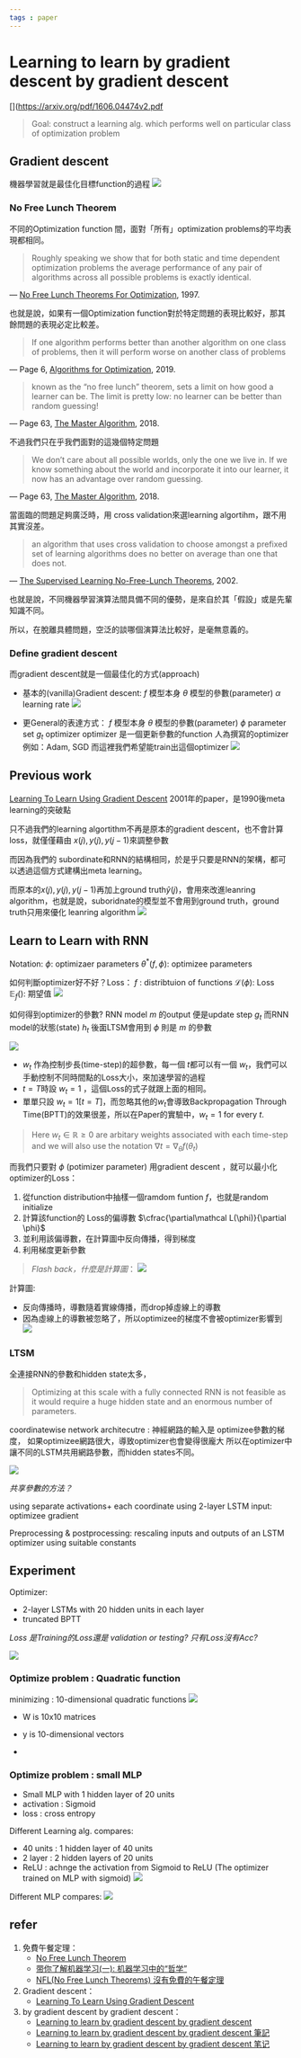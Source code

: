 ```yaml
---
tags : paper
---
```

# Learning to learn by gradient descent by gradient descent 

[](https://arxiv.org/pdf/1606.04474v2.pdf 
> Goal: construct a learning alg. which performs well on particular class of optimization problem

## Gradient descent
機器學習就是最佳化目標function的過程
![](https://i.imgur.com/O5BNEKP.png)

### No Free Lunch Theorem
不同的Optimization function 間，面對「所有」optimization problems的平均表現都相同。

> Roughly speaking we show that for both static and time dependent optimization problems the average performance of any pair of algorithms across all possible problems is exactly identical.

 — [No Free Lunch Theorems For Optimization](https://ieeexplore.ieee.org/abstract/document/585893), 1997.
 
也就是說，如果有一個Optimization function對於特定問題的表現比較好，那其餘問題的表現必定比較差。
> If one algorithm performs better than another algorithm on one class of problems, then it will perform worse on another class of problems

— Page 6, [Algorithms for Optimization](https://amzn.to/34Nb7nv), 2019.

> known as the “no free lunch” theorem, sets a limit on how good a learner can be. The limit is pretty low: no learner can be better than random guessing!

— Page 63, [The Master Algorithm](https://amzn.to/3lKKGFX), 2018.

不過我們只在乎我們面對的這幾個特定問題
> We don’t care about all possible worlds, only the one we live in. If we know something about the world and incorporate it into our learner, it now has an advantage over random guessing.

— Page 63, [The Master Algorithm](https://amzn.to/3lKKGFX), 2018.

當面臨的問題足夠廣泛時，用 cross validation來選learning algortihm，跟不用其實沒差。
> an algorithm that uses cross validation to choose amongst a prefixed set of learning algorithms does no better on average than one that does not.

— [The Supervised Learning No-Free-Lunch Theorems](https://link.springer.com/chapter/10.1007/978-1-4471-0123-9_3), 2002.

也就是說，不同機器學習演算法間具備不同的優勢，是來自於其「假設」或是先輩知識不同。

所以，在脫離具體問題，空泛的談哪個演算法比較好，是毫無意義的。


### Define gradient descent
而gradient descent就是一個最佳化的方式(approach)

* 基本的(vanilla)Gradient descent:
$f$ 模型本身
$\theta$ 模型的參數(parameter)
$\alpha$ learning rate
![](https://i.imgur.com/VUPQpwM.png)


* 更General的表達方式：
$f$ 模型本身
$\theta$ 模型的參數(parameter)
$\phi$ parameter set
$g_t$ optimizer
optimizer 是一個更新參數的function
人為撰寫的optimizer例如：Adam, SGD
而這裡我們希望能train出這個optimizer
![](https://i.imgur.com/raYojwh.png)

## Previous work
[Learning To Learn Using Gradient Descent](https://www.researchgate.net/publication/225182080_Learning_To_Learn_Using_Gradient_Descent)
2001年的paper，是1990後meta learning的突破點

只不過我們的learning algortithm不再是原本的gradient descent，也不會計算loss，就僅僅藉由 $x(j), y(j), y(j-1)$來調整參數

而因為我們的 subordinate和RNN的結構相同，於是乎只要是RNN的架構，都可以透過這個方式建構出meta learning。

而原本的$x(j), y(j), y(j-1)$再加上ground truth$\hat{y}(j)$，會用來改進leanring algorithm，也就是說，suboridnate的模型並不會用到ground truth，ground truth只用來優化 leanring algorithm
![](https://i.imgur.com/Bl6Uzrg.png)


## Learn to Learn with RNN
Notation:
$\phi$: optimizaer parameters
$\theta^*(f,\phi)$: optimizee parameters

如何判斷optimizer好不好？Loss：
$f$ : distribtuion of functions
$\mathcal L(\phi)$: Loss
$\mathbb E_f()$: 期望值
![](https://i.imgur.com/KvdatmS.png)

如何得到optimizer的參數?
RNN model $m$ 的output 便是update step $g_t$ 
而RNN model的狀態(state) $h_t$ 後面LTSM會用到
$\phi$ 則是 $m$ 的參數


![](https://i.imgur.com/7j8OnjO.png)
* $w_t$ 作為控制步長(time-step)的超參數，每一個 $t$都可以有一個 $w_t$，我們可以手動控制不同時間點的Loss大小，來加速學習的過程
* $t = T$時設 $w_t=1$ ，這個Loss的式子就跟上面的相同。
* 單單只設 $w_t=1[t=T]$，而忽略其他的$w_t$會導致Backpropagation Through Time(BPTT)的效果很差，所以在Paper的實驗中，$w_t=1$ for every $t$.

> Here $w_t \in \mathbb{R} \geq 0$ are arbitary weights associated with each time-step and we will also use the notation $\nabla t= \nabla_{\theta}f(\theta_t)$


而我們只要對 $\phi$ (potimizer parameter) 用gradient descent ，就可以最小化 optimizer的Loss：
1. 從function distribution中抽樣一個ramdom funtion $f$，也就是random initialize
2. 計算該function的 Loss的偏導數  $\cfrac{\partial\mathcal L(\phi)}{\partial \phi}$ 
3. 並利用該偏導數，在計算圖中反向傳播，得到梯度
4. 利用梯度更新參數

>*Flash back，什麼是計算圖*：
![](https://i.imgur.com/rRHWVyT.png)

計算圖:
* 反向傳播時，導數隨着實線傳播，而drop掉虛線上的導數
* 因為虛線上的導數被忽略了，所以optimizee的梯度不會被optimizer影響到
![](https://i.imgur.com/Xy8wxhL.png)

### LTSM
全連接RNN的參數和hidden state太多，
> Optimizing at this scale with a fully connected RNN is not feasible as it
would require a huge hidden state and an enormous number of parameters.


coordinatewise network architecutre : 
神經網路的輸入是 optimizee參數的梯度，
如果optimizee網路很大，導致optimizer也會變得很龐大
所以在optimizer中讓不同的LSTM共用網路參數，而hidden states不同。

![](https://i.imgur.com/85KtAmN.png)

*共享參數的方法？*


using separate activations+
each coordinate using 2-layer LSTM
input: optimizee gradient 

Preprocessing & postprocessing:
rescaling inputs
and outputs of an LSTM optimizer using suitable constants

## Experiment
Optimizer:
* 2-layer LSTMs with 20 hidden units in each layer
* truncated BPTT

*Loss 是Training的Loss還是 validation or testing?
只有Loss沒有Acc?*


![](https://i.imgur.com/o4MX8Pe.png)

### Optimize problem : Quadratic function
minimizing : 10-dimensional quadratic functions
![](https://i.imgur.com/4RheNkF.png)

* W is 10x10 matrices
* y is 10-dimensional vectors

* 
### Optimize problem : small MLP
* Small MLP with 1 hidden layer of 20 units
* activation : Sigmoid
* loss : cross entropy


Different Learning alg. compares:
* 40 units : 1 hidden layer of 40 units
* 2 layer : 2 hidden layers of 20 units
* ReLU : achnge the activation from Sigmoid to ReLU
	(The optimizer trained on MLP with sigmoid)
![](https://i.imgur.com/3Ei1RUm.png)

Different MLP compares:
![](https://i.imgur.com/gUCTvYN.png)


## refer
1. 免費午餐定理： 
	* [No Free Lunch Theorem](https://machinelearningmastery.com/no-free-lunch-theorem-for-machine-learning/)
	* [带你了解机器学习(一): 机器学习中的“哲学” ](https://zhuanlan.zhihu.com/p/27680090)
	* [NFL(No Free Lunch Theorems) 沒有免費的午餐定理](https://blog.maxkit.com.tw/2019/07/nflno-free-lunch-theorems.html)
2. Gradient descent：
	* [Learning To Learn Using Gradient Descent](https://www.researchgate.net/publication/225182080_Learning_To_Learn_Using_Gradient_Descent)
3. by gradient descent by gradient descent：
	* [Learning to learn by gradient descent by gradient descent ](https://arxiv.org/abs/1606.04474)
	* [Learning to learn by gradient descent by gradient descent 筆記](https://www.twblogs.net/a/5b8d060b2b71771883396f4a)
	* [Learning to learn by gradient descent by gradient descent 笔记](https://blog.csdn.net/alva_bobo/article/details/78551872)